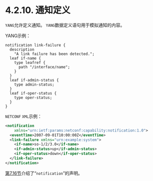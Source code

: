 # 4.2.10. 通知定义

`YANG`允许定义通知。 `YANG`数据定义语句用于模拟通知的内容。

YANG示例：

```YANG
notification link-failure {
  description
    "A link failure has been detected.";
  leaf if-name {
    type leafref {
      path "/interface/name";
    }
  }
  leaf if-admin-status {
    type admin-status;
  }
  leaf if-oper-status {
    type oper-status;
  }
}
```


`NETCONF` `XML`示例：

```xml
<notification
    xmlns="urn:ietf:params:netconf:capability:notification:1.0">
  <eventTime>2007-09-01T10:00:00Z</eventTime>
  <link-failure xmlns="urn:example:system">
    <if-name>so-1/2/3.0</if-name>
    <if-admin-status>up</if-admin-status>
    <if-oper-status>down</if-oper-status>
  </link-failure>
</notification>
```

[第7.16节](../section-7/7.16.md)介绍了“`notification`”的声明。

